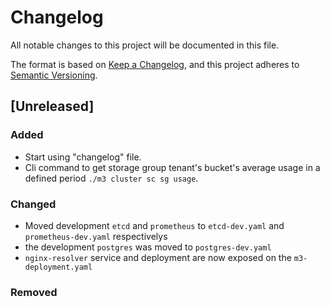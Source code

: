 # Changelog

All notable changes to this project will be documented in this file.

The format is based on [Keep a Changelog](https://keepachangelog.com/en/1.0.0/),
and this project adheres to [Semantic Versioning](https://semver.org/spec/v2.0.0.html).

## [Unreleased]

### Added

- Start using "changelog" file.
- Cli command to get storage group tenant's bucket's average usage in a defined period `./m3 cluster sc sg usage`.

### Changed

- Moved development `etcd` and `prometheus`  to `etcd-dev.yaml` and `prometheus-dev.yaml` respectivelys
- the development `postgres` was moved to  `postgres-dev.yaml`
- `nginx-resolver` service and deployment are now exposed on the `m3-deployment.yaml`

### Removed

